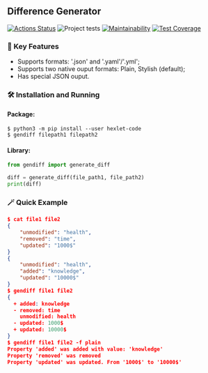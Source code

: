 ## Difference Generator
[![Actions Status](https://github.com/Pejnikov/python-project-lvl2/workflows/hexlet-check/badge.svg)](https://github.com/Pejnikov/python-project-lvl2/actions)
![Project tests](https://github.com/Pejnikov/python-project-lvl2/actions/workflows/project-check.yml/badge.svg)
[![Maintainability](https://api.codeclimate.com/v1/badges/7fec3cdb17e4fd0c5333/maintainability)](https://codeclimate.com/github/Pejnikov/python-project-lvl2/maintainability)
[![Test Coverage](https://api.codeclimate.com/v1/badges/7fec3cdb17e4fd0c5333/test_coverage)](https://codeclimate.com/github/Pejnikov/python-project-lvl2/test_coverage)

### 🧨 Key Features
- Supports formats: '.json' and '.yaml'/'.yml';
- Supports two native ouput formats: Plain, Stylish (default);
- Has special JSON ouput.

### 🛠 Installation and Running

#### Package:
```bath
$ python3 -m pip install --user hexlet-code
$ gendiff filepath1 filepath2
```
#### Library:
```python
from gendiff import generate_diff

diff = generate_diff(file_path1, file_path2)
print(diff)
```
### 🪄 Quick Example
```json
$ cat file1 file2
{
    "unmodified": "health",
    "removed": "time",
    "updated": "1000$"
}
{
    "unmodified": "health",
    "added": "knowledge",
    "updated": "10000$"
}
$ gendiff file1 file2
{
  + added: knowledge
  - removed: time
    unmodified: health
  - updated: 1000$
  + updated: 10000$
}
$ gendiff file1 file2 -f plain
Property 'added' was added with value: 'knowledge'
Property 'removed' was removed
Property 'updated' was updated. From '1000$' to '10000$'
```

